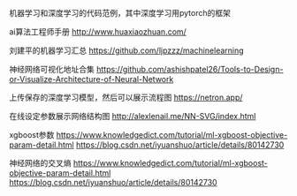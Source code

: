 机器学习和深度学习的代码范例，其中深度学习用pytorch的框架

ai算法工程师手册 
http://www.huaxiaozhuan.com/

刘建平的机器学习汇总 
https://github.com/ljpzzz/machinelearning

神经网络可视化地址合集 
https://github.com/ashishpatel26/Tools-to-Design-or-Visualize-Architecture-of-Neural-Network  

上传保存的深度学习模型，然后可以展示流程图 
https://netron.app/  

在线设定参数展示网络结构图 
http://alexlenail.me/NN-SVG/index.html  

xgboost参数 
https://www.knowledgedict.com/tutorial/ml-xgboost-objective-param-detail.html
https://blog.csdn.net/iyuanshuo/article/details/80142730

神经网络的交叉熵 
https://www.knowledgedict.com/tutorial/ml-xgboost-objective-param-detail.html
https://blog.csdn.net/iyuanshuo/article/details/80142730
